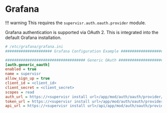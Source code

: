 # Grafana

!!! warning
    This requires the `supervisr.auth.oauth.provider` module.

Grafana authentication is supported via OAuth 2. This is integrated into the default Grafana installation.

```ini
# /etc/grafana/grafana.ini
##################### Grafana Configuration Example #####################

#################################### Generic OAuth ##########################
[auth.generic_oauth]
enabled = true
name = supervisr
allow_sign_up = true
client_id = <client_id>
client_secret = <client_secret>
scopes = read
auth_url = https://<supervisr install url>/app/mod/auth/oauth/provider/authorize/
token_url = https://<supervisr install url>/app/mod/auth/oauth/provider/token/
api_url = https://<supervisr install url>/api/app/mod/auth/oauth/provider/v1/accounts/me/?format=openid
```

